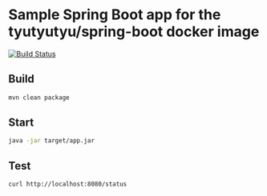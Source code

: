 # Sample Spring Boot app for the tyutyutyu/spring-boot docker image
[![Build Status](https://travis-ci.org/tyutyutyu/sample-app.svg?branch=master)](https://travis-ci.org/tyutyutyu/sample-app)

## Build

```bash
mvn clean package
```

## Start

```bash
java -jar target/app.jar
```

## Test

```bash
curl http://localhost:8080/status
```
